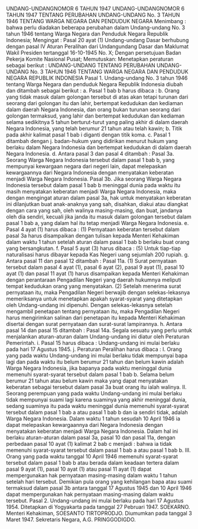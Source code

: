  UNDANG-UNDANGNOMOR 6 TAHUN 1947 UNDANG-UNDANGNOMOR 6 TAHUN 1947 TENTANG PERUBAHAN UNDANG-UNDANG No. 3 TAHUN 1946 TENTANG WARGA NEGARA DAN PENDUDUK NEGARA
Menimbang :
 bahwa perlu diadakan beberapa perubahan dalam Undang-undang No. 3 tahun 1946 tentang Warga Negara dan Penduduk Negara Republik Indonesia;
Mengingat :
 Pasal 20 ayat (1) Undang-undang Dasar berhubung dengan pasal IV Aturan Peralihan dari Undangundang Dasar dan Maklumat Wakil Presiden tertanggal 16-10-1945 No. X; Dengan persetujuan Badan Pekerja Komite Nasional Pusat; Memutuskan: Menetapkan peraturan sebagai berikut : UNDANG-UNDANG TENTANG PERUBAHAN UNDANG-UNDANG No. 3 TAHUN 1946 TENTANG WARGA NEGARA DAN PENDUDUK NEGARA REPUBLIK INDONESIA Pasal 1. Undang-undang No. 3 tahun 1946 tentang Warga Negara dan penduduk Negara Republik Indonesia diubah dan ditambah sebagai berikut :
a. Pasal 1 bab b harus dibaca :
b. Orang yang tidak masuk dalam golongan tersebut di atas akan tetapi turunan dari seorang dari golongan itu dan lahir, bertempat kedudukan dan kediaman dalam daerah Negara Indonesia, dan orang bukan turunan seorang dari golongan termaksud, yang lahir dan bertempat kedudukan dan kediaman selama sedikitnya 5 tahun berturut-turut yang paling akhir di dalam daerah Negara Indonesia, yang telah berumur 21 tahun atau telah kawin;
b. Titik pada akhir kalimat pasal 1 bab i diganti dengan titik koma. c. Pasal 1 ditambah dengan j. badan-hukum yang didirikan menurut hukum yang berlaku dalam Negara Indonesia dan bertempat kedudukan di dalam daerah Negara Indonesia.
d. Antara pasal 3 dan pasal 4 ditambah : Pasal 3a. Seorang Warga Negara Indonesia tersebut dalam pasal 1 bab b, yang mempunyai kewargaan negara dari negeri lain, dapat melepaskan kewargaannya dari Negara Indonesia dengan menyatakan keberatan menjadi Warga Negara Indonesia. Pasal 3b. Jika seorang Warga Negara Indonesia tersebut dalam pasal 1 bab b meninggal dunia pada waktu itu masih menyatakan keberatan menjadi Warga Negara Indonesia, maka dengan mengingat aturan dalam pasal 3a, hak untuk menyatakan keberatan ini dilanjutkan buat anak-anaknya yang sah, disahkan, diakui atau diangkat dengan cara yang sah, oleh walinya masing-masing, dan buat, jandanya oleh dia sendiri, kecuali jika janda itu masuk dalam golongan tersebut dalam pasal 1 bab a, yang dalam hal itu tetap menjadi Warga Negara Indonesia. e. Pasal 4 ayat (1) harus dibaca :
(1) Pernyataan keberatan tersebut dalam pasal 3a harus disampaikan dengan tulisan kepada Menteri Kehakiman dalam waktu 1 tahun setelah aturan dalam pasal 1 bab b berlaku buat orang yang bersangkutan.
f. Pasal 5 ayat (3) harus dibaca :
(5) Untuk tiap-tiap naturalisasi harus dibayar kepada Kas Negeri uang sejumlah 200 rupiah.
g. Antara pasal 11 dan pasal 12 ditambah : Pasal 11a.
(1) Surat pernyataan tersebut dalam pasal 4 ayat (1), pasal 6 ayat (2), pasal 9 ayat (1), pasal 10 ayat (1) dan pasal 11 ayat (1) harus disampaikan kepada Menteri Kehakiman dengan perantaraan Pengadilan Negeri yang daerah hukumnya meliputi tempat kedudukan orang yang menyatakan.
(2) Setelah menerima surat pernyataan itu, maka Pengadilan Negeri berwajib dengan selekas-lekasnya memeriksanya untuk menetapkan apakah syarat-syarat yang ditetapkan oleh Undang-undang ini dipenuhi. Dengan selekas-lekasnya setelah mengambil penetapan tentang pernyataan itu, maka Pengadilan Negeri harus mengirimkan salinan dari penetapan itu kepada Menteri Kehakiman disertai dengan surat pernyataan dan surat-surat lampirannya.
h. Antara pasal 14 dan pasal 15 ditambah : Pasal 14a. Segala sesuatu yang perlu untuk menjalankan aturan-aturan dalam Undang-undang ini diatur oleh Peraturan Pemerintah. i. Pasal 15 harus dibaca : Undang-undang ini mulai berlaku pada hari 17 Agustus 1945.
j. Peraturan Peralihan harus dibaca : I. Orang yang pada waktu Undang-undang ini mulai berlaku tidak mempunyai bapa lagi dan pada waktu itu belum berumur 21 tahun dan belum kawin adalah Warga Negara Indonesia, jika bapanya pada waktu meninggal dunia memenuhi syarat-syarat tersebut dalam pasal 1 bab b. Selama belum berumur 21 tahun atau belum kawin maka yang dapat menyatakan keberatan sebagai tersebut dalam pasal 3a buat orang itu ialah walinya. II. Seorang perempuan yang pada waktu Undang-undang ini mulai berlaku tidak mempunyai suami lagi karena suaminya yang akhir meninggal dunia, sedang suaminya itu pada waktu meninggal dunia memenuhi syarat-syarat tersebut dalam pasal 1 bab a atau pasal 1 bab b dan ia sendiri tidak, adalah Warga Negara Indonesia. Dalam waktu 1 tahun sesudah 10 April 1946 ia dapat melepaskan kewargaannya dari Negara Indonesia dengan menyatakan keberatan menjadi Warga Negara Indonesia. Dalam hal ini berlaku aturan-aturan dalam pasal 3a, pasal 10 dan pasal 11a, dengan perbedaan pasal 10 ayat (1) kalimat 2 bab c menjadi : bahwa ia tidak memenuhi syarat-syarat tersebut dalam pasal 1 bab a atau pasal 1 bab b. III. Orang yang pada waktu tanggal 10 April 1946 memenuhi syarat-syarat tersebut dalam pasal 1 bab b atau berada dalam keadaan tertera dalam pasal 9 ayat (1), pasal 10 ayat (1) atau pasal 11 ayat (1) dapat mempergunakan hak pernyataan masing-masing dalam waktu 1 tahun setelah hari tersebut. Demikian pula orang yang kehilangan bapa atau suami termaksud dalam pasal 3b antara tanggal 17 Agustus 1945 dan 10 April 1946 dapat mempergunakan hak pernyataan masing-masing dalam waktu tersebut. Pasal 2. Undang-undang ini mulai berlaku pada hari 17 Agustus 1954. Ditetapkan di Yogyakarta pada tanggal 27 Pebruari 1947. SOEKARNO. Menteri Kehakiman, SOESANTO TIRTOPRODJO. Diumumkan pada tanggal 3 Maret 1947. Sekretaris Negara, A.G. PRINGGODIGDO.
